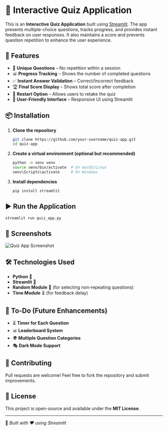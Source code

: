 # 📝 Interactive Quiz Application

This is an **Interactive Quiz Application** built using [Streamlit](https://streamlit.io/). The app presents multiple-choice questions, tracks progress, and provides instant feedback on user responses. It also maintains a score and prevents question repetition to enhance the user experience.

## 🚀 Features
- 🎯 **Unique Questions** – No repetition within a session
- 📊 **Progress Tracking** – Shows the number of completed questions
- ✅ **Instant Answer Validation** – Correct/Incorrect feedback
- 🏆 **Final Score Display** – Shows total score after completion
- 🔄 **Restart Option** – Allows users to retake the quiz
- 🎨 **User-Friendly Interface** – Responsive UI using Streamlit

## 📦 Installation

1. **Clone the repository**  
   ```bash
   git clone https://github.com/your-username/quiz-app.git
   cd quiz-app
   ```

2. **Create a virtual environment (optional but recommended)**  
   ```bash
   python -m venv venv
   source venv/bin/activate  # On macOS/Linux
   venv\Scripts\activate     # On Windows
   ```

3. **Install dependencies**  
   ```bash
   pip install streamlit
   ```

## ▶️ Run the Application
```bash
streamlit run quiz_app.py
```

## 📸 Screenshots  
![Quiz App Screenshot](https://via.placeholder.com/800x400?text=Quiz+Application+Screenshot)

## 🛠️ Technologies Used
- **Python** 🐍  
- **Streamlit** 🎈  
- **Random Module** 🎲 (for selecting non-repeating questions)  
- **Time Module** ⏳ (for feedback delay)

## 📌 To-Do (Future Enhancements)
- ⏳ **Timer for Each Question**  
- 📊 **Leaderboard System**  
- 🌍 **Multiple Question Categories**  
- 🎭 **Dark Mode Support**

## 🤝 Contributing
Pull requests are welcome! Feel free to fork the repository and submit improvements.

## 📜 License
This project is open-source and available under the **MIT License**.

---

🚀 *Built with ❤️ using Streamlit*